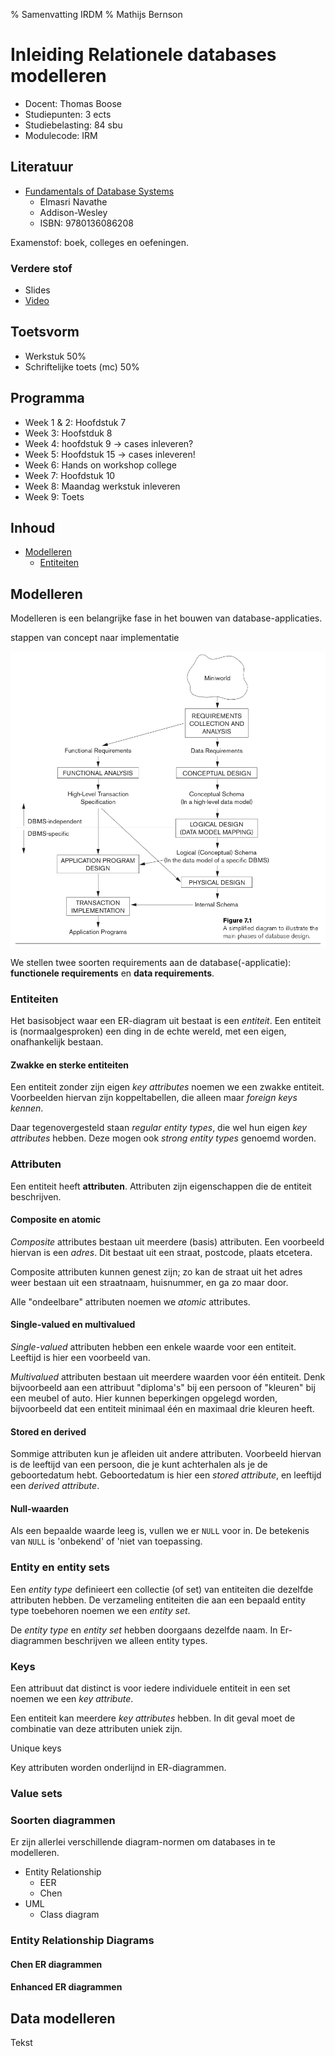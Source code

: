 % Samenvatting IRDM
% Mathijs Bernson

# Inleiding Relationele databases modelleren

* Docent: Thomas Boose
* Studiepunten: 3 ects
* Studiebelasting: 84 sbu
* Modulecode: IRM

## Literatuur

* [Fundamentals of Database Systems](http://www.bol.com/nl/p/fundamentals-of-database-systems/1001004007511876/)
	* Elmasri Navathe
	* Addison-Wesley 
	* ISBN: 9780136086208

Examenstof: boek, colleges en oefeningen.

### Verdere stof

* Slides
* [Video](https://www.youtube.com/watch?v=O4PXqpv8TAw)

## Toetsvorm

* Werkstuk 50%
* Schriftelijke toets (mc) 50%

## Programma

* Week 1 & 2: Hoofdstuk 7
* Week 3: Hoofstduk 8
* Week 4: hoofdstuk 9 → cases inleveren?
* Week 5: Hoofdstuk 15 → cases inleveren!
* Week 6: Hands on workshop college
* Week 7: Hoofdstuk 10
* Week 8: Maandag werkstuk inleveren
* Week 9: Toets

## Inhoud

* [Modelleren](#modelleren)
	* [Entiteiten](#entiteiten)

## Modelleren

Modelleren is een belangrijke fase in het bouwen van database-applicaties.

stappen van concept naar implementatie

![Fasen van database design](database-design-phases.png)

We stellen twee soorten requirements aan de database(-applicatie): **functionele requirements** en **data requirements**.

### Entiteiten

Het basisobject waar een ER-diagram uit bestaat is een *entiteit*. Een entiteit is (normaalgesproken) een ding in de echte wereld, met een eigen, onafhankelijk bestaan.

#### Zwakke en sterke entiteiten

Een entiteit zonder zijn eigen *key attributes* noemen we een zwakke entiteit. Voorbeelden hiervan zijn koppeltabellen, die alleen maar *foreign keys kennen*.

Daar tegenovergesteld staan *regular entity types*, die wel hun eigen *key attributes* hebben. Deze mogen ook *strong entity types* genoemd worden.

### Attributen

Een entiteit heeft **attributen**. Attributen zijn eigenschappen die de entiteit beschrijven.

#### Composite en atomic

*Composite* attributes bestaan uit meerdere (basis) attributen. Een voorbeeld hiervan is een *adres*. Dit bestaat uit een straat, postcode, plaats etcetera.

Composite attributen kunnen genest zijn; zo kan de straat uit het adres weer bestaan uit een straatnaam, huisnummer, en ga zo maar door.

Alle "ondeelbare" attributen noemen we *atomic* attributes.

#### Single-valued en multivalued

*Single-valued* attributen hebben een enkele waarde voor een entiteit. Leeftijd is hier een voorbeeld van.

*Multivalued* attributen bestaan uit meerdere waarden voor één entiteit. Denk bijvoorbeeld aan een attribuut "diploma's" bij een persoon of "kleuren" bij een meubel of auto.
Hier kunnen beperkingen opgelegd worden, bijvoorbeeld dat een entiteit minimaal één en maximaal drie kleuren heeft.

#### Stored en derived

Sommige attributen kun je afleiden uit andere attributen. Voorbeeld hiervan is de leeftijd van een persoon, die je kunt achterhalen als je de geboortedatum hebt.
Geboortedatum is hier een *stored attribute*, en leeftijd een *derived attribute*.

#### Null-waarden

Als een bepaalde waarde leeg is, vullen we er `NULL` voor in.
De betekenis van `NULL` is 'onbekend' of 'niet van toepassing.

### Entity en entity sets

Een *entity type* definieert een collectie (of set) van entiteiten die dezelfde attributen hebben.
De verzameling entiteiten die aan een bepaald entity type toebehoren noemen we een *entity set*.

De *entity type* en *entity set* hebben doorgaans dezelfde naam.
In Er-diagrammen beschrijven we alleen entity types.

### Keys

Een attribuut dat distinct is voor iedere individuele entiteit in een set noemen we een *key attribute*.

Een entiteit kan meerdere *key attributes* hebben. In dit geval moet de combinatie van deze attributen uniek zijn.

Unique keys

Key attributen worden onderlijnd in ER-diagrammen.

### Value sets

### Soorten diagrammen

Er zijn allerlei verschillende diagram-normen om databases in te modelleren.

* Entity Relationship
	* EER
	* Chen
* UML
	* Class diagram

### Entity Relationship Diagrams

#### Chen ER diagrammen

#### Enhanced ER diagrammen

## Data modelleren

Tekst

